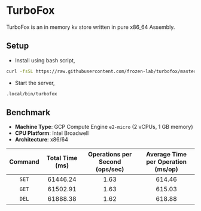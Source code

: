 # TurboFox

TurboFox is an in memory kv store written in pure x86_64 Assembly.

## Setup

- Install using bash script,

 ```bash
 curl -fsSL https://raw.githubusercontent.com/frozen-lab/turbofox/master/install.sh | bash
 ```
- Start the server,
  
```bash
.local/bin/turbofox
```

## Benchmark

- **Machine Type**: GCP Compute Engine `e2-micro` (2 vCPUs, 1 GB memory)
- **CPU Platform**: Intel Broadwell
- **Architecture**: x86/64

| Command | Total Time (ms) | Operations per Second (ops/sec) | Average Time per Operation (ms/op) |
|:-------:|:---------------:|:-------------------------------:|:----------------------------------:|
| `SET`   | 61446.24         | 1.63                            | 614.46                             |
| `GET`   | 61502.91         | 1.63                            | 615.03                             |
| `DEL`   | 61888.38         | 1.62                            | 618.88                             |

